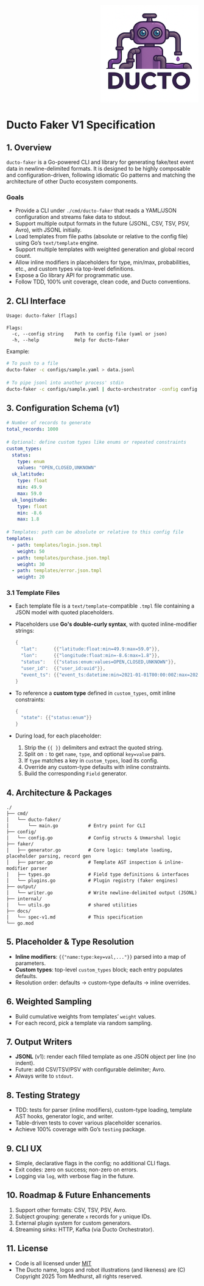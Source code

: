 <!--suppress HtmlDeprecatedAttribute -->
<p align="right">
    <a href="https://github.com/tommed" title="See Project Ducto">
        <img src="../assets/ducto-logo-small.png" alt="A part of Project Ducto"/>
    </a>
</p>

# Ducto Faker V1 Specification

## 1. Overview

`ducto-faker` is a Go-powered CLI and library for generating fake/test event data in newline-delimited formats. It is designed to be highly composable and configuration-driven, following idiomatic Go patterns and matching the architecture of other Ducto ecosystem components.

### Goals

* Provide a CLI under `./cmd/ducto-faker` that reads a YAML/JSON configuration and streams fake data to stdout.
* Support multiple output formats in the future (JSONL, CSV, TSV, PSV, Avro), with JSONL initially.
* Load templates from file paths (absolute or relative to the config file) using Go’s `text/template` engine.
* Support multiple templates with weighted generation and global record count.
* Allow inline modifiers in placeholders for type, min/max, probabilities, etc., and custom types via top-level definitions.
* Expose a Go library API for programmatic use.
* Follow TDD, 100% unit coverage, clean code, and Ducto conventions.

## 2. CLI Interface

```
Usage: ducto-faker [flags]

Flags:
  -c, --config string    Path to config file (yaml or json)
  -h, --help             Help for ducto-faker
```

Example:

```bash
# To push to a file
ducto-faker -c configs/sample.yaml > data.jsonl

# To pipe jsonl into another process' stdin
ducto-faker -c configs/sample.yaml | ducto-orchestrator -config config.yaml
```

## 3. Configuration Schema (v1)

```yaml
# Number of records to generate
total_records: 1000

# Optional: define custom types like enums or repeated constraints
custom_types:
  status:
    type: enum
    values: "OPEN,CLOSED,UNKNOWN"
  uk_latitude:
    type: float
    min: 49.9
    max: 59.0
  uk_longitude:
    type: float
    min: -8.6
    max: 1.8

# Templates: path can be absolute or relative to this config file
templates:
  - path: templates/login.json.tmpl
    weight: 50
  - path: templates/purchase.json.tmpl
    weight: 30
  - path: templates/error.json.tmpl
    weight: 20
```

### 3.1 Template Files

* Each template file is a `text/template`-compatible `.tmpl` file containing a JSON model with quoted placeholders.
* Placeholders use **Go's double-curly syntax**, with quoted inline-modifier strings:

  ```go
  {
    "lat":      {{"latitude:float:min=49.9:max=59.0"}},
    "lon":      {{"longitude:float:min=-8.6:max=1.8"}},
    "status":   {{"status:enum:values=OPEN,CLOSED,UNKNOWN"}},
    "user_id":  {{"user_id:uuid"}},
    "event_ts": {{"event_ts:datetime:min=2021-01-01T00:00:00Z:max=2021-12-31T23:59:59Z"}}
  }
  ```

* To reference a **custom type** defined in `custom_types`, omit inline constraints:

  ```go
  {
    "state": {{"status:enum"}}
  }
  ```

* During load, for each placeholder:
  1. Strip the `{{ }}` delimiters and extract the quoted string.
  2. Split on `:` to get `name`, `type`, and optional `key=value` pairs.
  3. If `type` matches a key in `custom_types`, load its config.
  4. Override any custom-type defaults with inline constraints.
  5. Build the corresponding `Field` generator.

## 4. Architecture & Packages

```
./
├── cmd/
│   └── ducto-faker/
│       └── main.go           # Entry point for CLI
├── config/
│   └── config.go             # Config structs & Unmarshal logic
├── faker/
│   ├── generator.go          # Core logic: template loading, placeholder parsing, record gen
│   ├── parser.go             # Template AST inspection & inline-modifier parser
│   ├── types.go              # Field type definitions & interfaces
│   └── plugins.go            # Plugin registry (faker engines)
├── output/
│   └── writer.go             # Write newline-delimited output (JSONL)
├── internal/
│   └── utils.go              # shared utilities
├── docs/
│   └── spec-v1.md            # This specification
└── go.mod
```

## 5. Placeholder & Type Resolution

* **Inline modifiers**: `{{"name:type:key=val,..."}}` parsed into a map of parameters.
* **Custom types**: top-level `custom_types` block; each entry populates defaults.
* Resolution order: defaults → custom-type defaults → inline overrides.

## 6. Weighted Sampling

* Build cumulative weights from templates’ `weight` values.
* For each record, pick a template via random sampling.

## 7. Output Writers

* **JSONL** (v1): render each filled template as one JSON object per line (no indent).
* Future: add CSV/TSV/PSV with configurable delimiter; Avro.
* Always write to `stdout`.

## 8. Testing Strategy

* TDD: tests for parser (inline modifiers), custom-type loading, template AST hooks, generator logic, and writer.
* Table-driven tests to cover various placeholder scenarios.
* Achieve 100% coverage with Go’s `testing` package.

## 9. CLI UX

* Simple, declarative flags in the config; no additional CLI flags.
* Exit codes: zero on success; non-zero on errors.
* Logging via `log`, with verbose flag in the future.

## 10. Roadmap & Future Enhancements

1. Support other formats: CSV, TSV, PSV, Avro.
2. Subject grouping: generate `x` records for `y` unique IDs.
3. External plugin system for custom generators.
4. Streaming sinks: HTTP, Kafka (via Ducto Orchestrator).

## 11. License

- Code is all licensed under [MIT](../LICENSE)
- The Ducto name, logos and robot illustrations (and likeness) are (C) Copyright 2025 Tom Medhurst, all rights reserved.

